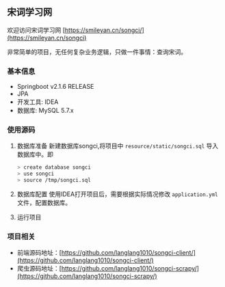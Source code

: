 ## 宋词学习网

欢迎访问宋词学习网 [https://smileyan.cn/songci/](https://smileyan.cn/songci)

非常简单的项目，无任何复杂业务逻辑，只做一件事情：查询宋词。

### 基本信息
* Springboot v2.1.6 RELEASE 
* JPA 
* 开发工具: IDEA
* 数据库: MySQL 5.7.x

### 使用源码
1. 数据库准备
新建数据库songci,将项目中 `resource/static/songci.sql` 导入数据库中。即
    ```bash
    > create database songci
    > use songci
    > source /tmp/songci.sql
    ```
2. 数据库配置
使用IDEA打开项目后，需要根据实际情况修改 `application.yml` 文件，配置数据库。

3. 运行项目

### 项目相关
* 前端源码地址：[https://github.com/langlang1010/songci-client/](https://github.com/langlang1010/songci-client/)
* 爬虫源码地址：[https://github.com/langlang1010/songci-scrapy/](https://github.com/langlang1010/songci-scrapy/)




